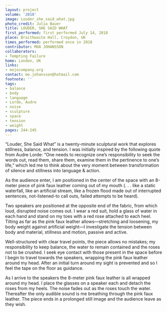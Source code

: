 ```yaml
---
layout: project
volume: '2018'
image: Louder_she_said_what.jpg
photo_credit: Julia Bauer
title: LOUDER, SHE SAID WHAT
first_performed: first performed July 14, 2018
place: Braithwaite Hall, Croydon, UK
times_performed: performed once in 2018
contributor: MOA JOHANSSON
collaborators:
- Tempting Failure
home: London, UK
links:
- mojocompany.org
contact: mo.johansson@hotmail.com
footnote: ''
tags:
- balance
- body
- language
- Lorde, Audre
- noise
- sculpture
- space
- tension
- weight
pages: 244-245
---
```




“Louder, She Said What” is a twenty-minute sculptural work that explores stillness, balance, and tension. I was initially inspired by the following quote from Audre Lorde: “One needs to recognize one’s responsibility to seek the words out, read them, share them, examine them in the pertinence to one’s life,” which led me to think about the very moment between transformation of silence and stillness into language & action.

As the audience enter, I am positioned in the center of the space with an 8-meter piece of pink faux leather coming out of my mouth (. . . like a static waterfall, like an artificial stream, like a frozen flood made out of interrupted sentences, not-listened-to call outs, failed attempts to be heard).

Two speakers are positioned at the opposite end of the fabric, from which loud, disrupted noise comes out. I wear a red suit, hold a glass of water in each hand and stand on my toes with a red rose attached to each heel. Tilting as far as the pink faux leather allows—stretching and loosening, my body weight against artificial weight—I investigate the tension between body and material, stillness and motion, passive and active.

Well-structured with clear travel points, the piece allows no mistakes; my responsibility to keep balance, the water to remain contained and the roses not to be crushed. I seek eye contact with those present in the space before I begin to travel towards the speakers, wrapping the pink faux leather around my head. After an initial turn around my sight is prevented and so I feel the tape on the floor as guidance.

As I arrive to the speakers the 8-meter pink faux leather is all wrapped around my head. I place the glasses on a speaker each and detach the roses from my heels. The noise fades out as the roses touch the water. Thereafter the only audible sound is me breathing through the pink faux leather. The piece ends in a prolonged still image and the audience leave as they wish.
